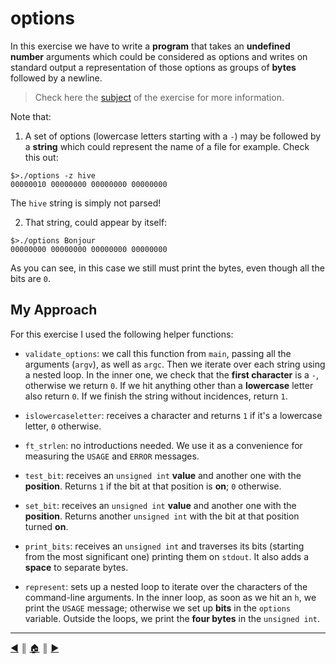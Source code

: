 # options
In this exercise we have to write a **program** that takes an **undefined number** arguments which could be considered as options and writes on standard output a representation of those options as groups of **bytes** followed by a newline.

> Check here the [subject](https://github.com/lifeBalance/c_exam/blob/main/05/option/subject.en.txt) of the exercise for more information.

Note that:

1. A set of options (lowercase letters starting with a `-`) may be followed by a **string** which could represent the name of a file for example. Check this out:
```
$>./options -z hive
00000010 00000000 00000000 00000000
```
 The `hive` string is simply not parsed!

2. That string, could appear by itself:
```
$>./options Bonjour
00000000 00000000 00000000 00000000
```

 As you can see, in this case we still must print the bytes, even though all the bits are `0`.

## My Approach
For this exercise I used the following helper functions:

* `validate_options`: we call this function from `main`, passing all the arguments (`argv`), as well as `argc`. Then we iterate over each string using a nested loop. In the inner one, we check that the **first character** is a `-`, otherwise we return `0`. If we hit anything other than a **lowercase** letter also return `0`. If we finish the string without incidences, return `1`.

* `islowercaseletter`: receives a character and returns `1` if it's a lowercase letter, `0` otherwise.

* `ft_strlen`: no introductions needed. We use it as a convenience for measuring the `USAGE` and `ERROR` messages.

* `test_bit`: receives an `unsigned int` **value** and another one with the **position**. Returns `1` if the bit at that position is **on**; `0` otherwise.
* `set_bit`: receives an `unsigned int` **value** and another one with the **position**. Returns another `unsigned int` with the bit at that position turned **on**.

* `print_bits`: receives an `unsigned int` and traverses its bits (starting from the most significant one) printing them on `stdout`. It also adds a **space** to separate bytes.

* `represent`: sets up a nested loop to iterate over the characters of the command-line arguments. In the inner loop, as soon as we hit an `h`, we print the `USAGE` message; otherwise we set up **bits** in the `options` variable. Outside the loops, we print the **four bytes** in the `unsigned int`.

---
[:arrow_backward:][back] ║ [:house:][home] ║ [:arrow_forward:][next]

<!-- navigation -->
[home]: ../../README.md
[back]: ./brackets.md
[next]: ./print_memory.md